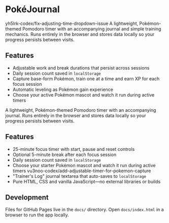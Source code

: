 # PokéJournal

yh5lrk-codex/fix-adjusting-time-dropdown-issue
A lightweight, Pokémon-themed Pomodoro timer with an accompanying journal and simple training mechanics.
Runs entirely in the browser and stores data locally so your progress persists between visits.

## Features
- Adjustable work and break durations that persist across sessions
- Daily session count saved in `localStorage`
- Capture base-form Pokémon, train one at a time and earn XP for each focus session
- Automatic leveling as Pokémon gain experience
- Choose your active Pokémon mascot and watch it run during active timers

A lightweight, Pokémon-themed Pomodoro timer with an accompanying journal. Runs entirely in the browser and stores data locally so your progress persists between visits.

## Features
- 25-minute focus timer with start, pause and reset controls
- Optional 5-minute break after each focus session
- Daily session count saved in `localStorage`
- Choose your starter Pokémon mascot and watch it run during active timers
vu3noo-codex/add-adjustable-timer-for-pokemon-capture
- "Trainer's Log" journal textarea that auto-saves to `localStorage`
- Pure HTML, CSS and vanilla JavaScript—no external libraries or builds

## Development
Files for GitHub Pages live in the `docs/` directory. Open `docs/index.html` in a browser to run the app locally.
